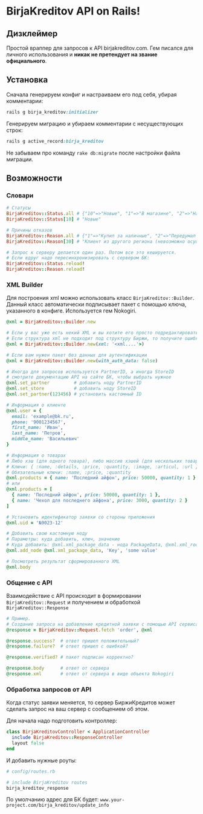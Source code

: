 # BirjaKreditov API on Rails!

## Дизклеймер

Простой враппер для запросов к API birjakreditov.com. 
Гем писался для личного использования и **никак не претендует на звание официального**.

## Установка

Сначала генерируем конфиг и настраиваем его под себя, убирая комментарии:

``` ruby
rails g birja_kreditov:initializer
```

Генерируем миграцию и убираем комментарии с несуществующих строк:

``` ruby
rails g active_record:birja_kreditov
```

Не забываем про команду `rake db:migrate` после настройки файла миграции.

## Возможности

### Словари

``` ruby
# Статусы
BirjaKreditov::Status.all # {"10"=>"Новые", "1"=>"В магазине", "2"=>"На доработке" ...}
BirjaKreditov::Status[10] # "Новые"

# Причины отказов
BirjaKreditov::Reason.all # {"1"=>"Купил за наличные", "2"=>"Передумал брать кредит" ... }
BirjaKreditov::Reason[30] # "Клиент из другого региона (невозможно осуществить доставку)"

# Запрос к серверу делается один раз. Потом все это кешируется. 
# Если вдруг надо пересинхронизировать с сервером БК:
BirjaKreditov::Status.reload!
BirjaKreditov::Reason.reload!
```

### XML Builder

Для построения xml можно использовать класс `BirjaKreditov::Builder`. Данный класс автоматически подписывает пакет с помощью ключа, указанного в конфиге. Используется гем Nokogiri.

``` ruby
@xml = BirjaKreditov::Builder.new

# Если у вас уже есть некий XML и вы хотите его просто подредактировать
# Если структура xml не подходит под структуру Биржи, то получите ошибку bad xml
@xml = BirjaKreditov::Builder.new(xml: '<xml....'>)

# Если вам нужен пакет без данных для аутентификации
@xml = BirjaKreditov::Builder.new(with_auth_data: false)

# Иногда для запросов используется PartnerID, а иногда StoreID
# смотрите документацию API на сайте БК, чтобы выбрать нужное
@xml.set_partner         # добавить ноду PartnerID
@xml.set_store           # добавить ноду StoreID
@xml.set_partner(123456) # установить кастомный ID

# Информация о клиенте
@xml.user = {
  email: 'example@bk.ru',
  phone: '9001234567',
  first_name: 'Иван',
  last_name: 'Петров',
  middle_name: 'Васильевич'
}

# Информация о товарах
# Либо хэш (для одного товара), либо массив хэшей (для нескольких товаров)
# Ключи: { :name, :details, :price, :quantity, :image, :articul, :url }
# Обязательные ключи: :name, :price, :quantity
@xml.products = { name: 'Последний айфон', price: 50000, quantity: 1 }
# или
@xml.products = [
  { name: 'Последний айфон', price: 50000, quantity: 1 },
  { name: 'Чехол для последнего айфона', price: 3000, quantity: 2 }
]

# Установить идентификатор заявки со стороны приложения
@xml.uid = '№9023-12'

# Добавить свою кастомную ноду
# Параметры: куда добавить, ключ, значение
# Куда добавить: @xml.xml_package_data - нода PackageData, @xml.xml_root - нода Root
@xml.add_node @xml.xml_package_data, 'Key', 'some value'

# Посмотреть результат сформированного XML
@xml.body
```

### Общение с API

Взаимодействие с API происходит в формировании `BirjaKreditov::Request` и получением и обработкой  `BirjaKreditov::Response`

``` ruby
# Пример.
# Создание запроса на добавление кредитной заявки с помощью API сервиса 'order'
@response = BirjaKreditov::Request.fetch 'order', @xml

@response.success?  # ответ пришел положительный?
@response.failure?  # ответ пришел с ошибкой?

@response.verified? # пакет подписан корректно?

@response.body      # ответ от сервера
@response.xml       # ответ от сервера в виде объекта Nokogiri
```

### Обработка запросов от API

Когда статус заявки меняется, то сервер БиржиКредитов может сделать запрос на ваш сервер с сообщением об этом.

Для начала надо подготовить контроллер:

``` ruby
class BirjaKreditovController < ApplicationController
  include BirjaKreditov::ResponseController
  layout false
end
```

И добавить нужные роуты:

``` ruby
# config/routes.rb

# include BirjaKreditov routes
birja_kreditov_response
```

По умолчанию адрес для БК будет: `www.your-project.com/birja_kreditov/update_info`

